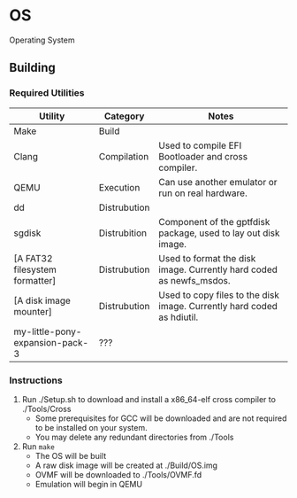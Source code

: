 # OS
Operating System

## Building
### Required Utilities

| Utility                         | Category     | Notes                                                                  |
|---------------------------------|--------------|------------------------------------------------------------------------|
| Make                            | Build        |                                                                        |
| Clang                           | Compilation  | Used to compile EFI Bootloader and cross compiler.                     |
| QEMU                            | Execution    | Can use another emulator or run on real hardware.                      |
| dd                              | Distrubution |                                                                        |
| sgdisk                          | Distrubition | Component of the gptfdisk package, used to lay out disk image.         |
| [A FAT32 filesystem formatter]  | Distrubution | Used to format the disk image. Currently hard coded as newfs_msdos.    |
| [A disk image mounter]          | Distrubution | Used to copy files to the disk image. Currently hard coded as hdiutil. |
| my-little-pony-expansion-pack-3 | ???          |                                                                        |

### Instructions
1. Run ./Setup.sh to download and install a x86_64-elf cross compiler to ./Tools/Cross
    - Some prerequisites for GCC will be downloaded and are not required to be installed on your system.
    - You may delete any redundant directories from ./Tools
2. Run `make`
    - The OS will be built
    - A raw disk image will be created at ./Build/OS.img
    - OVMF will be downloaded to ./Tools/OVMF.fd
    - Emulation will begin in QEMU

